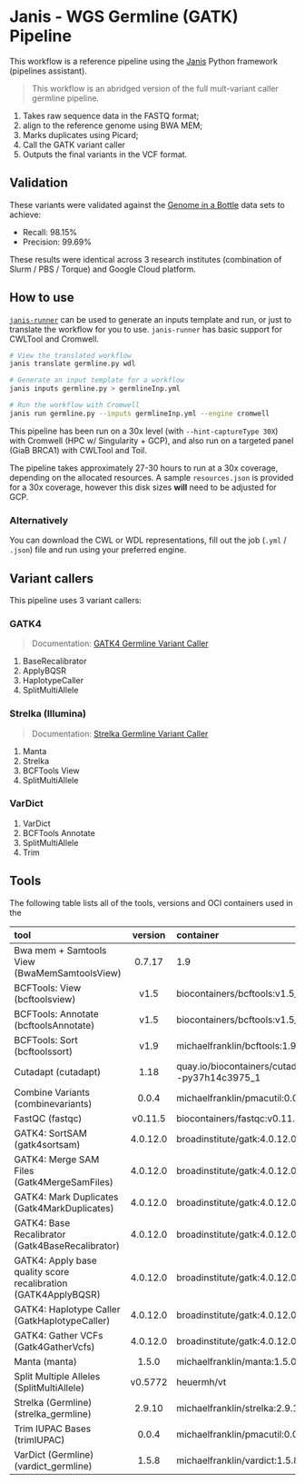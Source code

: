 # Janis - WGS Germline (GATK) Pipeline

This workflow is a reference pipeline using the [Janis](https://github.com/PMCC-BioinformaticsCore/janis) Python framework (pipelines assistant).

> This workflow is an abridged version of the full mult-variant caller germline pipeline. 
    
1. Takes raw sequence data in the FASTQ format;
2. align to the reference genome using BWA MEM;
3. Marks duplicates using Picard;
4. Call the GATK variant caller
5. Outputs the final variants in the VCF format. 

## Validation

These variants were validated against the [Genome in a Bottle](https://github.com/PMCC-BioinformaticsCore/janis-workshops#data)
data sets to achieve:

- Recall: 98.15%
- Precision: 99.69%

These results were identical across 3 research institutes (combination of Slurm / PBS / Torque) 
and Google Cloud platform.

## How to use

[`janis-runner`](https://github.com/PMCC-BioinformaticsCore/janis-runner) can be used to generate an inputs template and run, or just to translate the 
workflow for you to use. `janis-runner` has basic support for CWLTool and Cromwell.

```bash
# View the translated workflow
janis translate germline.py wdl

# Generate an input template for a workflow
janis inputs germline.py > germlineInp.yml

# Run the workflow with Cromwell
janis run germline.py --inputs germlineInp.yml --engine cromwell
```

This pipeline has been run on a 30x level (with `--hint-captureType 30X`) with
Cromwell (HPC w/ Singularity + GCP), and also run on a targeted panel (GiaB BRCA1) with
CWLTool and Toil. 

The pipeline takes approximately 27-30 hours to run at a 30x coverage,
depending on the allocated resources. A sample `resources.json` is provided for a 30x coverage, 
however this disk sizes **will** need to be adjusted for GCP.


### Alternatively

You can download the CWL or WDL representations, fill out the job (`.yml` / `.json`) file
and run using your preferred engine. 


## Variant callers

This pipeline uses 3 variant callers:

### GATK4

> Documentation: [GATK4 Germline Variant Caller](https://janis.readthedocs.io/en/latest/tools/bioinformatics/variant%20callers/gatk4_variantcaller.html)

1. BaseRecalibrator
1. ApplyBQSR
1. HaplotypeCaller
1. SplitMultiAllele


### Strelka (Illumina)

> Documentation: [Strelka Germline Variant Caller](https://janis.readthedocs.io/en/latest/tools/bioinformatics/variant%20callers/strelkagermlinevariantcaller.html)

1. Manta
1. Strelka
1. BCFTools View
1. SplitMultiAllele


### VarDict

1. VarDict
1. BCFTools Annotate
1. SplitMultiAllele
1. Trim 


## Tools

The following table lists all of the tools, versions and OCI containers used in the 

| tool                                                            | version     | container |
| :-------------------------------------------------------------- |:----------: | :--------------------------------------------------- |
| Bwa mem + Samtools View (BwaMemSamtoolsView)                    | 0.7.17|1.9  | michaelfranklin/bwasamtools:0.7.17-1.9 |
| BCFTools: View (bcftoolsview)                                   | v1.5        | biocontainers/bcftools:v1.5_cv2 |
| BCFTools: Annotate (bcftoolsAnnotate)                           | v1.5        | biocontainers/bcftools:v1.5_cv2 |
| BCFTools: Sort (bcftoolssort)                                   | v1.9        | michaelfranklin/bcftools:1.9 |
| Cutadapt (cutadapt)                                             | 1.18        | quay.io/biocontainers/cutadapt:1.18--py37h14c3975_1 |
| Combine Variants (combinevariants)                              | 0.0.4       | michaelfranklin/pmacutil:0.0.4 |
| FastQC (fastqc)                                                 | v0.11.5     | biocontainers/fastqc:v0.11.5_cv3 |
| GATK4: SortSAM (gatk4sortsam)                                   | 4.0.12.0    | broadinstitute/gatk:4.0.12.0 |
| GATK4: Merge SAM Files (Gatk4MergeSamFiles)                     | 4.0.12.0    | broadinstitute/gatk:4.0.12.0 |
| GATK4: Mark Duplicates (Gatk4MarkDuplicates)                    | 4.0.12.0    | broadinstitute/gatk:4.0.12.0 |
| GATK4: Base Recalibrator (Gatk4BaseRecalibrator)                | 4.0.12.0    | broadinstitute/gatk:4.0.12.0 |
| GATK4: Apply base quality score recalibration (GATK4ApplyBQSR)  | 4.0.12.0    | broadinstitute/gatk:4.0.12.0 |
| GATK4: Haplotype Caller (GatkHaplotypeCaller)                   | 4.0.12.0    | broadinstitute/gatk:4.0.12.0 |
| GATK4: Gather VCFs (Gatk4GatherVcfs)                            | 4.0.12.0    | broadinstitute/gatk:4.0.12.0 |
| Manta (manta)                                                   | 1.5.0       | michaelfranklin/manta:1.5.0 |
| Split Multiple Alleles (SplitMultiAllele)                       | v0.5772     | heuermh/vt |
| Strelka (Germline) (strelka_germline)                           | 2.9.10      | michaelfranklin/strelka:2.9.10 |
| Trim IUPAC Bases (trimIUPAC)                                    | 0.0.4       | michaelfranklin/pmacutil:0.0.4 |
| VarDict (Germline) (vardict_germline)                           | 1.5.8       | michaelfranklin/vardict:1.5.8 | 